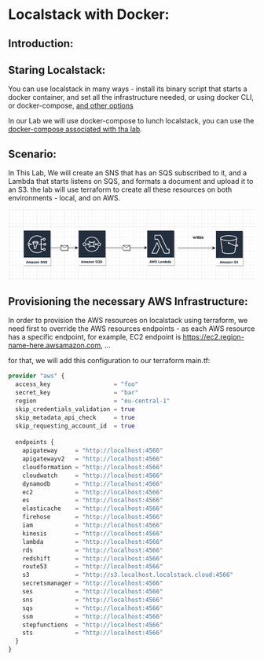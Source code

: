 # Localstack with Docker:

## Introduction:
## Staring Localstack:
You can use localstack in many ways - install its binary script that starts a docker container, and set all the infrastructure needed, or using docker CLI, or docker-compose, [and other options](https://docs.localstack.cloud/get-started/)

In our Lab we will use docker-compose to lunch localstack, you can use the [docker-compose associated with tha lab](./docker/docker-compose.yaml).

## Scenario:
In This Lab, We will create an SNS that has an SQS subscribed to it, and a Lambda that starts listens on SQS, and formats a document and upload it to an S3. the lab will use terraform to create all these resources on both environments - local, and on AWS.

![SNS-SQS-Lambda-S3-Scenario](./img/scenario.png)

## Provisioning the necessary AWS Infrastructure:
In order to provision the AWS resources on localstack using terraform, we need first to override the AWS resources endpoints - as each AWS resource has a specific endpoint,
for example, EC2 endpoint is https://ec2.region-name-here.awsamazon.com, ...

for that, we will add this configuration to our terraform main.tf:
```terraform
provider "aws" {
  access_key                  = "foo"
  secret_key                  = "bar"
  region                      = "eu-central-1"
  skip_credentials_validation = true
  skip_metadata_api_check     = true
  skip_requesting_account_id  = true

  endpoints {
    apigateway     = "http://localhost:4566"
    apigatewayv2   = "http://localhost:4566"
    cloudformation = "http://localhost:4566"
    cloudwatch     = "http://localhost:4566"
    dynamodb       = "http://localhost:4566"
    ec2            = "http://localhost:4566"
    es             = "http://localhost:4566"
    elasticache    = "http://localhost:4566"
    firehose       = "http://localhost:4566"
    iam            = "http://localhost:4566"
    kinesis        = "http://localhost:4566"
    lambda         = "http://localhost:4566"
    rds            = "http://localhost:4566"
    redshift       = "http://localhost:4566"
    route53        = "http://localhost:4566"
    s3             = "http://s3.localhost.localstack.cloud:4566"
    secretsmanager = "http://localhost:4566"
    ses            = "http://localhost:4566"
    sns            = "http://localhost:4566"
    sqs            = "http://localhost:4566"
    ssm            = "http://localhost:4566"
    stepfunctions  = "http://localhost:4566"
    sts            = "http://localhost:4566"
  }
}
```

